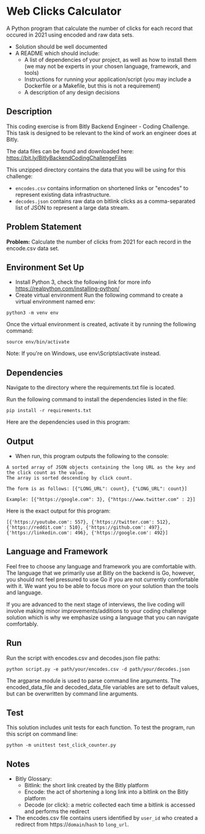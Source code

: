 # Web Clicks Calculator
A Python program that calculate the number of clicks for each record that occured in 2021 using encoded and raw data sets. 
 
* Solution should be well documented 
* A README which should include:
  - A list of dependencies of your project, as well as how to install them (we may not be experts in your chosen language, framework, and tools)
  - Instructions for running your application/script (you may include a Dockerfile or a Makefile, but this is not a requirement)
  - A description of any design decisions 

## Description
This coding exercise is from Bitly Backend Engineer - Coding Challenge. This task is designed to be relevant to the kind of work an engineer does at Bitly. 

The data files can be found and downloaded here: https://bit.ly/BitlyBackendCodingChallengeFiles 

This unzipped directory contains the data that you will be using for this challenge:
* `encodes.csv` contains information on shortened links or "encodes" to represent existing data infrastructure.
* `decodes.json` contains raw data on bitlink clicks as a comma-separated list of JSON to represent a large data stream.

## Problem Statement

**Problem:** Calculate the number of clicks from 2021 for each record in the encode.csv data set.

## Environment Set Up
* Install Python 3, check the following link for more info https://realpython.com/installing-python/
* Create virtual environment
Run the following command to create a virtual environment named env:
```
python3 -m venv env
```
Once the virtual environment is created, activate it by running the following command:
```
source env/bin/activate
```
Note: If you're on Windows, use env\Scripts\activate instead.


## Dependencies
Navigate to the directory where the requirements.txt file is located.

Run the following command to install the dependencies listed in the file:
```
pip install -r requirements.txt
```

Here are the dependencies used in this program:

## Output

* When run, this program outputs the following to the console:
```
A sorted array of JSON objects containing the long URL as the key and the click count as the value. 
The array is sorted descending by click count.

The form is as follows: [{"LONG_URL": count}, {"LONG_URL": count}]

Example: [{"https://google.com": 3}, {"https://www.twitter.com" : 2}]
```

Here is the exact output for this program:
```
[{'https://youtube.com': 557}, {'https://twitter.com': 512}, {'https://reddit.com': 510}, {'https://github.com': 497}, {'https://linkedin.com': 496}, {'https://google.com': 492}]
```

## Language and Framework

Feel free to choose any language and framework you are comfortable with. The language that we primarily use at Bitly on the backend is Go, however, you should not feel pressured to use Go if you are not currently comfortable with it. We want you to be able to focus more on your solution than the tools and language.

If you are advanced to the next stage of interviews, the live coding will involve making minor improvements/additions to your coding challenge solution which is why we emphasize using a language that you can navigate comfortably. 

## Run 
Run the script with encodes.csv and decodes.json file paths:
```
python script.py -e path/your/encodes.csv -d path/your/decodes.json
```
The argparse module is used to parse command line arguments. The encoded_data_file and decoded_data_file variables are set to default values, but can be overwritten by command line arguments.

## Test

This solution includes unit tests for each function. To test the program, run this script on command line:
```
python -m unittest test_click_counter.py
```

## Notes

* Bitly Glossary:
  * Bitlink: the short link created by the Bitly platform
  * Encode: the act of shortening a long link into a bitlink on the Bitly platform
  * Decode (or click): a metric collected each time a bitlink is accessed and performs the redirect
* The encodes.csv file contains users identified by `user_id` who created a redirect from https://`domain`/`hash` to `long_url`.
